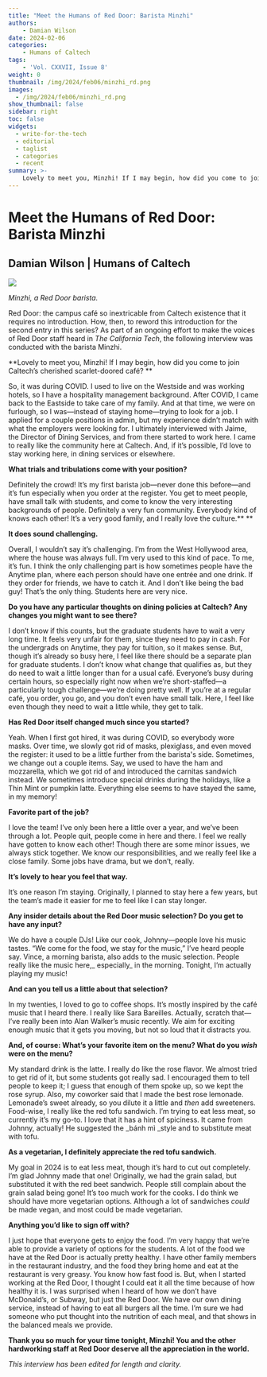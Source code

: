 ```yaml
---
title: "Meet the Humans of Red Door: Barista Minzhi"
authors: 
    - Damian Wilson
date: 2024-02-06
categories:
    - Humans of Caltech
tags:
    - 'Vol. CXXVII, Issue 8'
weight: 0
thumbnail: /img/2024/feb06/minzhi_rd.png
images:
  - /img/2024/feb06/minzhi_rd.png
show_thumbnail: false
sidebar: right
toc: false
widgets:
  - write-for-the-tech
  - editorial
  - taglist
  - categories
  - recent
summary: >-
    Lovely to meet you, Minzhi! If I may begin, how did you come to join Caltech’s cherished scarlet-doored café?
---
```

# Meet the Humans of Red Door: Barista Minzhi


## Damian Wilson | Humans of Caltech






![](/img/2024/feb06/minzhi_rd.png)


_Minzhi, a Red Door barista._

Red Door: the campus café so inextricable from Caltech existence that it requires no introduction. How, then, to reword this introduction for the second entry in this series? As part of an ongoing effort to make the voices of Red Door staff heard in _The California Tech_, the following interview was conducted with the barista Minzhi.

**Lovely to meet you, Minzhi! If I may begin, how did you come to join Caltech’s cherished scarlet-doored café? 	 **

So, it was during COVID. I used to live on the Westside and was working hotels, so I have a hospitality management background. After COVID, I came back to the Eastside to take care of my family. And at that time, we were on furlough, so I was—instead of staying home—trying to look for a job. I applied for a couple positions in admin, but my experience didn’t match with what the employers were looking for. I ultimately interviewed with Jaime, the Director of Dining Services, and from there started to work here. I came to really like the community here at Caltech. And, if it’s possible, I’d love to stay working here, in dining services or elsewhere.

**What trials and tribulations come with your position?**

Definitely the crowd! It’s my first barista job—never done this before—and it’s fun especially when you order at the register. You get to meet people, have small talk with students, and come to know the very interesting backgrounds of people. Definitely a very fun community. Everybody kind of knows each other! It’s a very good family, and I really love the culture.** **

**It does sound challenging.**

Overall, I wouldn’t say it’s challenging. I’m from the West Hollywood area, where the house was always full. I’m very used to this kind of pace. To me, it’s fun. I think the only challenging part is how sometimes people have the Anytime plan, where each person should have one entrée and one drink. If they order for friends, we have to catch it. And I don’t like being the bad guy! That’s the only thing. Students here are very nice.

**Do you have any particular thoughts on dining policies at Caltech? Any changes you might want to see there?**

I don’t know if this counts, but the graduate students have to wait a very long time. It feels very unfair for them, since they need to pay in cash. For the undergrads on Anytime, they pay for tuition, so it makes sense. But, though it’s already so busy here, I feel like there should be a separate plan for graduate students. I don’t know what change that qualifies as, but they do need to wait a little longer than for a usual café. Everyone’s busy during certain hours, so especially right now when we’re short-staffed—a particularly tough challenge—we’re doing pretty well. If you’re at a regular café, you order, you go, and you don’t even have small talk. Here, I feel like even though they need to wait a little while, they get to talk.

**Has Red Door itself changed much since you started?**

Yeah. When I first got hired, it was during COVID, so everybody wore masks. Over time, we slowly got rid of masks, plexiglass, and even moved the register: it used to be a little further from the barista's side. Sometimes, we change out a couple items. Say, we used to have the ham and mozzarella, which we got rid of and introduced the carnitas sandwich instead. We sometimes introduce special drinks during the holidays, like a Thin Mint or pumpkin latte. Everything else seems to have stayed the same, in my memory!

**Favorite part of the job?**

I love the team! I’ve only been here a little over a year, and we’ve been through a lot. People quit, people come in here and there. I feel we really have gotten to know each other! Though there are some minor issues, we always stick together. We know our responsibilities, and we really feel like a close family. Some jobs have drama, but we don’t, really.

**It’s lovely to hear you feel that way.**

It’s one reason I’m staying. Originally, I planned to stay here a few years, but the team’s made it easier for me to feel like I can stay longer.

**Any insider details about the Red Door music selection? Do you get to have any input?**

We do have a couple DJs! Like our cook, Johnny—people love his music tastes. “We come for the food, we stay for the music,” I’ve heard people say. Vince, a morning barista, also adds to the music selection. People really like the music here,_ especially_ in the morning. Tonight, I’m actually playing my music!

**And can you tell us a little about that selection?**

In my twenties, I loved to go to coffee shops. It’s mostly inspired by the café music that I heard there. I really like Sara Bareilles. Actually, scratch that—I’ve really been into Alan Walker’s music recently. We aim for exciting enough music that it gets you moving, but not so loud that it distracts you.

**And, of course: What’s your favorite item on the menu? What do you _wish_ were on the menu?**

My standard drink is the latte. I really do like the rose flavor. We almost tried to get rid of it, but some students got really sad. I encouraged them to tell people to keep it; I guess that enough of them spoke up, so we kept the rose syrup. Also, my coworker said that I made the best rose lemonade. Lemonade’s sweet already, so you dilute it a little and _then_ add sweeteners. Food-wise, I really like the red tofu sandwich. I’m trying to eat less meat, so currently it’s my go-to. I love that it has a hint of spiciness. It came from Johnny, actually! He suggested the _bánh mì _style and to substitute meat with tofu.

**As a vegetarian, I definitely appreciate the red tofu sandwich.**

My goal in 2024 is to eat less meat, though it’s hard to cut out completely. I’m glad Johnny made that one! Originally, we had the grain salad, but substituted it with the red beet sandwich. People still complain about the grain salad being gone! It’s too much work for the cooks. I do think we should have more vegetarian options. Although a lot of sandwiches _could_ be made vegan, and most could be made vegetarian.

**Anything you’d like to sign off with?**

I just hope that everyone gets to enjoy the food. I’m very happy that we’re able to provide a variety of options for the students. A lot of the food we have at the Red Door is actually pretty healthy. I have other family members in the restaurant industry, and the food they bring home and eat at the restaurant is very greasy. You know how fast food is. But, when I started working at the Red Door, I thought I could eat it all the time because of how healthy it is. I was surprised when I heard of how we don’t have McDonald’s, or Subway, but just the Red Door. We have our own dining service, instead of having to eat all burgers all the time. I’m sure we had someone who put thought into the nutrition of each meal, and that shows in the balanced meals we provide.

**Thank you so much for your time tonight, Minzhi! You and the other hardworking staff at Red Door deserve all the appreciation in the world.**

_This interview has been edited for length and clarity._
